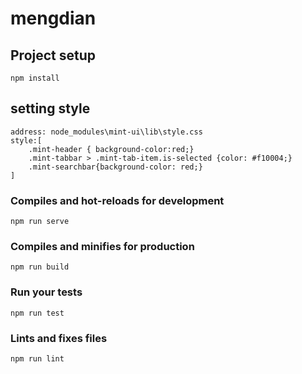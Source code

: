 # mengdian

## Project setup
```
npm install
```
## setting style
```
address: node_modules\mint-ui\lib\style.css
style:[
    .mint-header { background-color:red;}
    .mint-tabbar > .mint-tab-item.is-selected {color: #f10004;}
    .mint-searchbar{background-color: red;}
]
```

### Compiles and hot-reloads for development
```
npm run serve
```

### Compiles and minifies for production
```
npm run build
```

### Run your tests
```
npm run test
```

### Lints and fixes files
```
npm run lint
```


